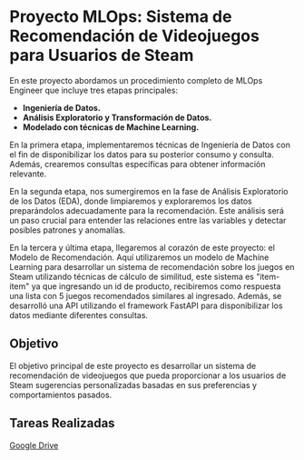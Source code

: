 # Proyecto MLOps: Sistema de Recomendación de Videojuegos para Usuarios de Steam

En este proyecto abordamos un procedimiento completo de MLOps Engineer que incluye tres etapas principales:

- **Ingeniería de Datos.**
- **Análisis Exploratorio y Transformación de Datos.**
- **Modelado con técnicas de Machine Learning.**

En la primera etapa, implementaremos técnicas de Ingeniería de Datos con el fin de disponibilizar los datos para su posterior consumo y consulta. Además, crearemos consultas específicas para obtener información relevante.

En la segunda etapa, nos sumergiremos en la fase de Análisis Exploratorio de los Datos (EDA), donde limpiaremos y exploraremos los datos preparándolos adecuadamente para la recomendación. Este análisis será un paso crucial para entender las relaciones entre las variables y detectar posibles patrones y anomalías.

En la tercera y última etapa, llegaremos al corazón de este proyecto: el Modelo de Recomendación. Aquí utilizaremos un modelo de Machine Learning para desarrollar un sistema de recomendación sobre los juegos en Steam utilizando técnicas de cálculo de similitud, este sistema es "item-item" ya que ingresando un id de producto, recibiremos como respuesta una lista con 5 juegos recomendados similares al ingresado. Además, se desarrolló una API utilizando el framework FastAPI para disponibilizar los datos mediante diferentes consultas.

## Objetivo

El objetivo principal de este proyecto es desarrollar un sistema de recomendación de videojuegos que pueda proporcionar a los usuarios de Steam sugerencias personalizadas basadas en sus preferencias y comportamientos pasados.

## Tareas Realizadas

[Google Drive](https://drive.google.com/drive/folders/1ReslBNJ7eIbBlpSpnzHAH6m7o69DNBEX?usp=drive_link)

